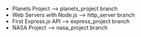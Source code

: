 - Planets Project --> planets_project branch
- Web Servers with Node.js --> http_server branch
- First Express.js API --> express_project branch
- NASA Project --> nasa_project branch
